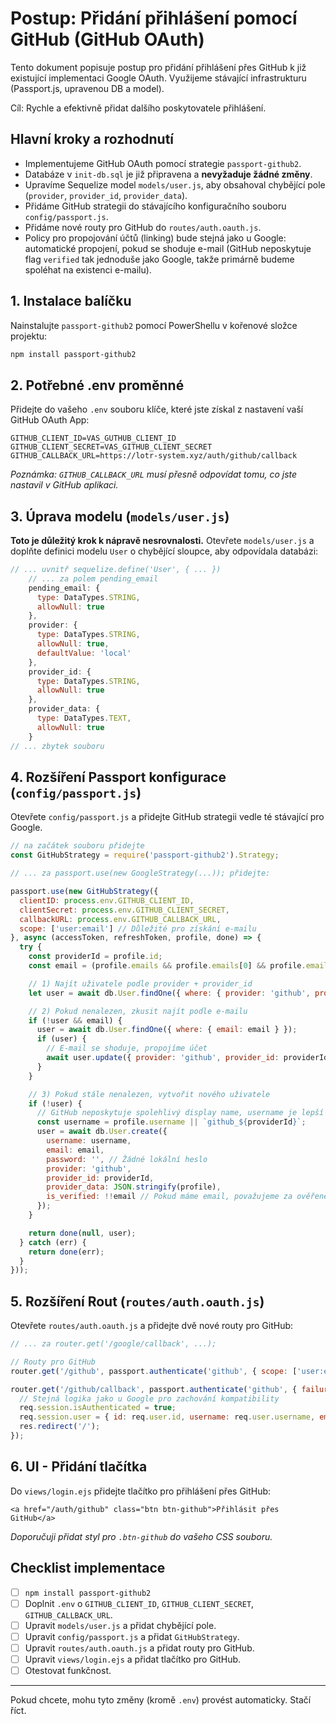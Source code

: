 # Postup: Přidání přihlášení pomocí GitHub (GitHub OAuth)

Tento dokument popisuje postup pro přidání přihlášení přes GitHub k již existující implementaci Google OAuth. Využijeme stávající infrastrukturu (Passport.js, upravenou DB a model).

Cíl: Rychle a efektivně přidat dalšího poskytovatele přihlášení.

## Hlavní kroky a rozhodnutí
- Implementujeme GitHub OAuth pomocí strategie `passport-github2`.
- Databáze v `init-db.sql` je již připravena a **nevyžaduje žádné změny**.
- Upravíme Sequelize model `models/user.js`, aby obsahoval chybějící pole (`provider`, `provider_id`, `provider_data`).
- Přidáme GitHub strategii do stávajícího konfiguračního souboru `config/passport.js`.
- Přidáme nové routy pro GitHub do `routes/auth.oauth.js`.
- Policy pro propojování účtů (linking) bude stejná jako u Google: automatické propojení, pokud se shoduje e-mail (GitHub neposkytuje flag `verified` tak jednoduše jako Google, takže primárně budeme spoléhat na existenci e-mailu).

## 1. Instalace balíčku
Nainstalujte `passport-github2` pomocí PowerShellu v kořenové složce projektu:

```powershell
npm install passport-github2
```

## 2. Potřebné .env proměnné
Přidejte do vašeho `.env` souboru klíče, které jste získal z nastavení vaší GitHub OAuth App:

```
GITHUB_CLIENT_ID=VAS_GUTHUB_CLIENT_ID
GITHUB_CLIENT_SECRET=VAS_GITHUB_CLIENT_SECRET
GITHUB_CALLBACK_URL=https://lotr-system.xyz/auth/github/callback
```
*Poznámka: `GITHUB_CALLBACK_URL` musí přesně odpovídat tomu, co jste nastavil v GitHub aplikaci.*

## 3. Úprava modelu (`models/user.js`)
**Toto je důležitý krok k nápravě nesrovnalosti.** Otevřete `models/user.js` a doplňte definici modelu `User` o chybějící sloupce, aby odpovídala databázi:

```javascript
// ... uvnitř sequelize.define('User', { ... })
    // ... za polem pending_email
    pending_email: {
      type: DataTypes.STRING,
      allowNull: true
    },
    provider: {
      type: DataTypes.STRING,
      allowNull: true,
      defaultValue: 'local'
    },
    provider_id: {
      type: DataTypes.STRING,
      allowNull: true
    },
    provider_data: {
      type: DataTypes.TEXT,
      allowNull: true
    }
// ... zbytek souboru
```

## 4. Rozšíření Passport konfigurace (`config/passport.js`)
Otevřete `config/passport.js` a přidejte GitHub strategii vedle té stávající pro Google.

```javascript
// na začátek souboru přidejte
const GitHubStrategy = require('passport-github2').Strategy;

// ... za passport.use(new GoogleStrategy(...)); přidejte:

passport.use(new GitHubStrategy({
  clientID: process.env.GITHUB_CLIENT_ID,
  clientSecret: process.env.GITHUB_CLIENT_SECRET,
  callbackURL: process.env.GITHUB_CALLBACK_URL,
  scope: ['user:email'] // Důležité pro získání e-mailu
}, async (accessToken, refreshToken, profile, done) => {
  try {
    const providerId = profile.id;
    const email = (profile.emails && profile.emails[0] && profile.emails[0].value) || null;

    // 1) Najít uživatele podle provider + provider_id
    let user = await db.User.findOne({ where: { provider: 'github', provider_id: providerId } });

    // 2) Pokud nenalezen, zkusit najít podle e-mailu
    if (!user && email) {
      user = await db.User.findOne({ where: { email: email } });
      if (user) {
        // E-mail se shoduje, propojíme účet
        await user.update({ provider: 'github', provider_id: providerId, provider_data: JSON.stringify(profile) });
      }
    }

    // 3) Pokud stále nenalezen, vytvořit nového uživatele
    if (!user) {
      // GitHub neposkytuje spolehlivý display name, username je lepší
      const username = profile.username || `github_${providerId}`;
      user = await db.User.create({
        username: username,
        email: email,
        password: '', // Žádné lokální heslo
        provider: 'github',
        provider_id: providerId,
        provider_data: JSON.stringify(profile),
        is_verified: !!email // Pokud máme email, považujeme za ověřeného
      });
    }

    return done(null, user);
  } catch (err) {
    return done(err);
  }
}));
```

## 5. Rozšíření Rout (`routes/auth.oauth.js`)
Otevřete `routes/auth.oauth.js` a přidejte dvě nové routy pro GitHub:

```javascript
// ... za router.get('/google/callback', ...);

// Routy pro GitHub
router.get('/github', passport.authenticate('github', { scope: ['user:email'] }));

router.get('/github/callback', passport.authenticate('github', { failureRedirect: '/login' }), (req, res) => {
  // Stejná logika jako u Google pro zachování kompatibility
  req.session.isAuthenticated = true;
  req.session.user = { id: req.user.id, username: req.user.username, email: req.user.email };
  res.redirect('/');
});
```

## 6. UI - Přidání tlačítka
Do `views/login.ejs` přidejte tlačítko pro přihlášení přes GitHub:

```ejs
<a href="/auth/github" class="btn btn-github">Přihlásit přes GitHub</a>
```
*Doporučuji přidat styl pro `.btn-github` do vašeho CSS souboru.*

## Checklist implementace
- [ ] `npm install passport-github2`
- [ ] Doplnit `.env` o `GITHUB_CLIENT_ID`, `GITHUB_CLIENT_SECRET`, `GITHUB_CALLBACK_URL`.
- [ ] Upravit `models/user.js` a přidat chybějící pole.
- [ ] Upravit `config/passport.js` a přidat `GitHubStrategy`.
- [ ] Upravit `routes/auth.oauth.js` a přidat routy pro GitHub.
- [ ] Upravit `views/login.ejs` a přidat tlačítko pro GitHub.
- [ ] Otestovat funkčnost.

---
Pokud chcete, mohu tyto změny (kromě `.env`) provést automaticky. Stačí říct.